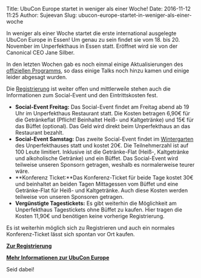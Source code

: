 Title: UbuCon Europe startet in weniger als einer Woche!
Date: 2016-11-12 11:25
Author: Sujeevan
Slug: ubucon-europe-startet-in-weniger-als-einer-woche

In weniger als einer Woche startet die erste international ausgelegte
UbuCon Europe in Essen! Um genau zu sein findet sie vom 18. bis 20.
November im Unperfekthaus in Essen statt. Eröffnet wird sie von der
Canonical CEO Jane Silber.


In den letzten Wochen gab es noch einmal einige Aktualisierungen des
[offiziellen
Programms](http://ubucon.org/en/events/ubucon-europe/schedule/), so dass
einige Talks noch hinzu kamen und einige leider abgesagt wurden.


Die [Registrierung](http://ubucon.org/en/events/ubucon-europe/register/)
ist weiter offen und mittlerweile stehen auch die Informationen zum
Social-Event und den Eintrittskosten fest.


-   **Social-Event Freitag:** Das Social-Event findet am Freitag abend
    ab 19 Uhr im Unperfekthaus Restaurant statt. Die Kosten betragen
    6,90€ für die Getränkeflat (Pflicht! Beinhaltet Heiß- und
    Kaltgetränke) und 15€ für das Büffet (optional). Das Geld wird
    direkt beim Unperfekthaus an das Restaurant bezahlt.
-   **Social-Event Samstag:** Das zweite Social-Event findet im
    [Wintergarten](http://www.unperfekthaus.de/angebote/423) des
    Unperfekthauses statt und kostet 20€. Die Teilnehmerzahl ist auf 100
    Leute limitiert. Inklusive ist die Getränke-Flat (Heiß-,
    Kaltgetränke und alkoholische Getränke) und ein Büffet. Das
    Social-Event wird teilweise unseren Sponsorn getragen, weshalb es
    normalerweise teurer wäre.
-   **Konferenz Ticket:**Das Konferenz-Ticket für beide Tage kostet 30€
    und beinhaltet an beiden Tagen Mittagessen vom Büffet und eine
    Getränke-Flat für Heiß- und Kaltgetränke. Auch diese Kosten werden
    teilweise von unseren Sponsoren getragen.
-   **Vergünstigte Tagestickets:** Es gibt weiterhin die Möglichkeit am
    Unperfekthaus Tagestickets ohne Büffet zu kaufen. Hier tragen die
    Kosten 11,90€ und benötigen keine vorherige Registrierung.


Es ist weiterhin möglich sich zu Registrieren und auch ein normales
Konferenz-Ticket lässt sich spontan vor Ort kaufen.


**[Zur
Registrierung](http://ubucon.org/en/events/ubucon-europe/register/)**


**[Mehr Informationen zur UbuCon
Europe](http://ubucon.org/en/events/ubucon-europe/)**


Seid dabei!



